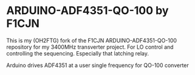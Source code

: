 # ARDUINO-ADF4351-QO-100 by F1CJN

This is my (OH2FTG) fork of the F1CJN ARDUINO-ADF4351-QO-100 repository for my 3400MHz transverter project.
For LO control and controlling the sequencing.
Especially that latching relay. 

Arduino drives ADF4351 at a user single frequency for QO-100 converter


